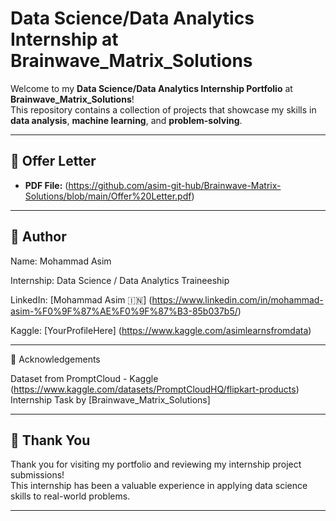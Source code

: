 # Data Science/Data Analytics Internship at Brainwave_Matrix_Solutions

Welcome to my **Data Science/Data Analytics Internship Portfolio** at **Brainwave_Matrix_Solutions**!  
This repository contains a collection of projects that showcase my skills in **data analysis**, **machine learning**, and **problem-solving**.

---

## 📄 Offer Letter
- **PDF File:** (https://github.com/asim-git-hub/Brainwave-Matrix-Solutions/blob/main/Offer%20Letter.pdf)

---

## 👤 Author

Name: Mohammad Asim

Internship: Data Science / Data Analytics Traineeship

LinkedIn: [Mohammad Asim 🇮🇳] (https://www.linkedin.com/in/mohammad-asim-%F0%9F%87%AE%F0%9F%87%B3-85b037b5/)

Kaggle: [YourProfileHere] (https://www.kaggle.com/asimlearnsfromdata)

---

📌 Acknowledgements

Dataset from PromptCloud - Kaggle (https://www.kaggle.com/datasets/PromptCloudHQ/flipkart-products)
Internship Task by [Brainwave_Matrix_Solutions]

---

## 🙌 Thank You

Thank you for visiting my portfolio and reviewing my internship project submissions!  
This internship has been a valuable experience in applying data science skills to real-world problems.

---
